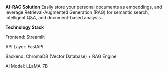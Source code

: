 **AI–RAG Solution**
Easily store your personal documents as embeddings, and leverage Retrieval-Augmented Generation (RAG) for semantic search, intelligent Q&A, and document-based analysis.

**Technology Stack**

Frontend: Streamlit

API Layer: FastAPI

Backend: ChromaDB (Vector Database) + RAG Engine

AI Model: LLaMA-7B
